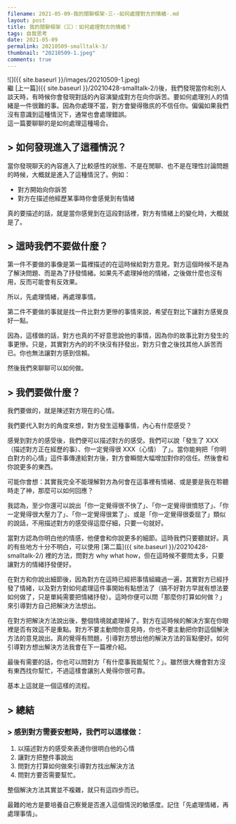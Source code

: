 ```yaml
---
filename: 2021-05-09-我的閒聊框架-三--如何處理對方的情緒-.md
layout: post
title: 我的閒聊框架（三）：如何處理對方的情緒？
tags: 自我思考
date: 2021-05-09
permalink: 20210509-smalltalk-3/
thumbnail: "20210509-1.jpeg"
comments: true
---
```


![]({{ site.baseurl }}/images/20210509-1.jpeg)  
繼 [上一篇]({{ site.baseurl }}/20210428-smalltalk-2/)後，我們發現當你和別人談天時，有時候你會發現對話的內容演變成對方在向你訴苦。要如何處理別人的情緒是一件很難的事。因為你處理不當，對方會變得徹㡳的不信任你。偏偏如果我們沒有意識到這種情況下，通常也會處理錯誤。  
這一篇要聊聊的是如何處理這種場合。

## > 如何發現進入了這種情況？

當你發現聊天的內容進入了比較感性的狀態、不是在閒聊、也不是在理性討論問題的時候，大概就是進入了這種情況了。例如：

* 對方開始向你訴苦
* 對方在描述他經歷某事時你會感覺到有情緒

真的要描述的話，就是當你感覺到在這段對話裡，對方有情緒上的變化時，大概就是了。

## > 這時我們不要做什麼？

第一件不要做的事像是第一篇裡描述的在這時候給對方意見。對方這個時候不是為了解決問題、而是為了抒發情緒。如果先不處理掉他的情緒，之後做什麼也沒有用，反而可能會有反效果。

所以，先處理情緒，再處理事情。

第二件不要做的事就是找一件比對方更慘的事情來說，希望在對比下讓對方感覺良好一點。

因為，這樣做的話，對方也真的不好意思說他的事情，因為你的故事比對方發生的事更慘。只是，其實對方內的的不快沒有抒發出，對方只會之後找其他人訴苦而已。你也無法讓對方感到信賴。

然後我們來聊聊可以如何做。

## > 我們要做什麼？

我們要做的，就是陳述對方現在的心情。

我們要代入對方的角度來想，對方發生這種事情，內心有什麼感受？

感覺到對方的感受後，我們便可以描述對方的感受。我們可以說「發生了 XXX（描述對方正在經歷的事）、你一定覺得很 XXX（心情） 了」。當你能夠把「你明白對方的心情」這件事傳達給對方後，對方會瞬間大幅增加對你的信任。然後會和你說更多的東西。

可能你會想：其實我完全不能理解對方為何會在這事裡有情緒、或是要是我在聆聽時走了神，那麼可以如何回應？

我認為，至少你還可以說出「你一定覺得很不快了」、「你一定覺得很憤怒了」、「你一定覺得很大壓力了」、「你一定覺得很累了」、或是「你一定覺得很委屈了」類似的說話，不用描述對方的感受得這麼仔細，只要一句就好。

當對方認為你明白他的情感，他便會和你說更多的細節。這時我們只要聽就好。真的有些地方十分不明白，可以使用 [第二篇]({{ site.baseurl }}/20210428-smalltalk-2/) 裡的方法，問對方 why what how，但在這時候不要問太多，只要讓對方的情緒抒發便好。

在對方和你說出細節後，因為對方在這時已經把事情組織過一遍，其實對方已經抒發了情緒，以及對方對如何處理這件事開始有點想法了（搞不好對方早就有想法要如何做了，只是單純需要把情緒抒發）。這時你便可以問「那麼你打算如何做？」來引導對方自己把解決方法想出。

在對方把解決方法說出後，整個情境就處理掉了。對方在這時候的解決方案在你眼裡是否有效這不是重點。對方不要主動問你意見時，你也不要主動把你對這個解決方法的意見說出。真的覺得有問題，引導對方想出他的解決方法的盲點便好。如何引導對方想出解決方法我會在下一篇裡介紹。

最後有需要的話，你也可以問對方「有什麼事我能幫忙？」。雖然很大機會對方沒有東西找你幫忙，不過這樣會讓別人覺得你很可靠。

基本上這就是一個這樣的流程。

## > 總結

### > 感到對方需要安慰時，我們可以這樣做：

1. 以描述對方的感受來表達你很明白他的心情
2. 讓對方把整件事說出
3. 問對方打算如何做來引導對方找出解決方法
4. 問對方要否需要幫忙。

整個解決方法其實並不複雜，就只有這四步而已。

最難的地方是要培養自己察覺是否進入這個情況的敏感度。記住「先處理情緒，再處理事情」。
